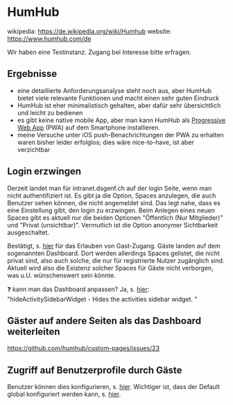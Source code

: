 # HumHub

wikipedia: https://de.wikipedia.org/wiki/Humhub
website: https://www.humhub.com/de

Wir haben eine Testinstanz. Zugang bei Interesse bitte erfragen.

## Ergebnisse

- eine detaillierte Anforderungsanalyse steht noch aus, aber HumHub bietet viele relevante Funktionen und macht einen sehr guten Eindruck
- HumHub ist eher minimalistisch gehalten, aber dafür sehr übersichtlich und leicht zu bedienen
- es gibt keine native mobile App, aber man kann HumHub als [Progressive Web App](https://de.wikipedia.org/wiki/Progressive_Web_App) (PWA) auf dem Smartphone installieren.
- meine Versuche unter iOS push-Benachrichtungen der PWA zu erhalten waren bisher leider erfolglos; dies wäre nice-to-have, ist aber verzichtbar

## Login erzwingen

Derzeit landet man für intranet.dsgenf.ch auf der login Seite, wenn man nicht authentifiziert ist. Es gibt ja die Option, Spaces anzulegen, die auch Benutzer sehen können, die nicht angemeldet sind. Das legt nahe, dass es eine Einstellung gibt, den login zu erzwingen. Beim Anlegen eines neuen Spaces gibt es aktuell nur die beiden Optionen "Öffentlich (Nur Mitglieder)" und "Privat (unsichtbar)". Vermutlich ist die Option anonymer Sichtbarkeit ausgeschaltet. 

Bestätigt, s. [hier](https://docs.humhub.org/docs/user/user-management/) für das Erlauben von Gast-Zugang. Gäste landen auf dem sogenannten Dashboard. Dort werden allerdings Spaces gelistet, die nicht privat sind, also auch solche, die nur für registrierte Nutzer zugänglich sind. Aktuell wird also die Existenz solcher Spaces für  Gäste nicht verborgen, was u.U. wünschenswert sein könnte.

❓ kann man das Dashboard anpassen? Ja, s. [hier](https://docs.humhub.org/docs/admin/config-options/): "hideActivitySidebarWidget - Hides the activities sidebar widget. "

## Gäster auf andere Seiten als das Dashboard weiterleiten

https://github.com/humhub/custom-pages/issues/23

## Zugriff auf Benutzerprofile durch Gäste

Benutzer können dies konfigurieren, s. [hier](https://github.com/humhub/humhub/issues/787). Wichtiger ist, dass der Default global konfiguriert werden kann, s. [hier](https://docs.humhub.org/docs/user/user-management/).
